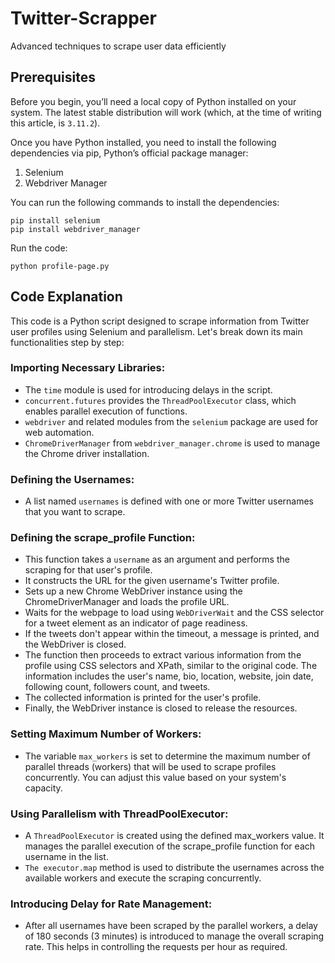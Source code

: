 # Twitter-Scrapper
Advanced techniques to scrape user data efficiently

## Prerequisites

Before you begin, you’ll need a local copy of Python installed on your system. The latest stable distribution will work (which, at the time of writing this article, is `3.11.2`).

Once you have Python installed, you need to install the following dependencies via pip, Python’s official package manager:
1. Selenium
2. Webdriver Manager

You can run the following commands to install the dependencies:
```
pip install selenium
pip install webdriver_manager
```
Run the code:
```
python profile-page.py
```
## Code Explanation
This code is a Python script designed to scrape information from Twitter user profiles using Selenium and parallelism. Let's break down its main functionalities step by step:

### Importing Necessary Libraries:

* The `time` module is used for introducing delays in the script.
* `concurrent.futures` provides the `ThreadPoolExecutor` class, which enables parallel execution of functions.
* `webdriver` and related modules from the `selenium` package are used for web automation.
* `ChromeDriverManager` from `webdriver_manager.chrome` is used to manage the Chrome driver installation.

### Defining the Usernames:

* A list named `usernames` is defined with one or more Twitter usernames that you want to scrape.

### Defining the scrape_profile Function:

* This function takes a `username` as an argument and performs the scraping for that user's profile.
* It constructs the URL for the given username's Twitter profile.
* Sets up a new Chrome WebDriver instance using the ChromeDriverManager and loads the profile URL.
* Waits for the webpage to load using `WebDriverWait` and the CSS selector for a tweet element as an indicator of page readiness.
* If the tweets don't appear within the timeout, a message is printed, and the WebDriver is closed.
* The function then proceeds to extract various information from the profile using CSS selectors and XPath, similar to the original code. The information includes the user's name, bio, location, website, join date, following count, followers count, and tweets.
* The collected information is printed for the user's profile.
* Finally, the WebDriver instance is closed to release the resources.

### Setting Maximum Number of Workers:

* The variable `max_workers` is set to determine the maximum number of parallel threads (workers) that will be used to scrape profiles concurrently. You can adjust this value based on your system's capacity.

### Using Parallelism with ThreadPoolExecutor:

* A `ThreadPoolExecutor` is created using the defined max_workers value. It manages the parallel execution of the scrape_profile function for each username in the list.
* `The executor.map` method is used to distribute the usernames across the available workers and execute the scraping concurrently.

### Introducing Delay for Rate Management:

* After all usernames have been scraped by the parallel workers, a delay of 180 seconds (3 minutes) is introduced to manage the overall scraping rate. This helps in controlling the requests per hour as required.
